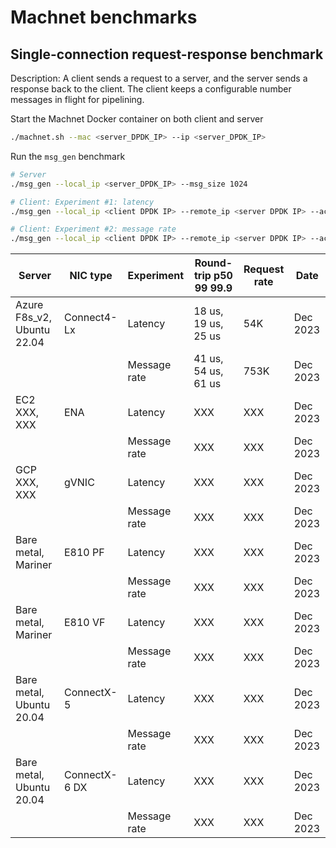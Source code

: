 # Machnet benchmarks

## Single-connection request-response benchmark

Description: A client sends a request to a server, and the server sends a
response back to the client. The client keeps a configurable number messages in
flight for pipelining.

Start the Machnet Docker container on both client and server

```bash
./machnet.sh --mac <server_DPDK_IP> --ip <server_DPDK_IP>
```

Run the `msg_gen` benchmark
```bash
# Server
./msg_gen --local_ip <server_DPDK_IP> --msg_size 1024

# Client: Experiment #1: latency
./msg_gen --local_ip <client DPDK IP> --remote_ip <server DPDK IP> --active_generator --msg_window 1 --msg_size 1024

# Client: Experiment #2: message rate
./msg_gen --local_ip <client DPDK IP> --remote_ip <server DPDK IP> --active_generator --msg_window 32 --msg_size 1024
```

| Server | NIC type | Experiment | Round-trip p50 99 99.9 | Request rate | Date |
| --- | --- | --- | --- | --- | --- |
| Azure F8s_v2, Ubuntu 22.04 |  Connect4-Lx  | Latency | 18 us, 19 us, 25 us | 54K | Dec 2023
| |  | Message rate | 41 us, 54 us, 61 us | 753K | Dec 2023
| EC2 XXX, XXX | ENA | Latency | XXX | XXX | Dec 2023
| |  | Message rate | XXX | XXX | Dec 2023
| GCP XXX, XXX | gVNIC | Latency | XXX | XXX | Dec 2023
| |  | Message rate | XXX | XXX | Dec 2023
| Bare metal, Mariner | E810 PF | Latency | XXX | XXX | Dec 2023
| |  | Message rate | XXX | XXX | Dec 2023
| Bare metal, Mariner | E810 VF | Latency | XXX | XXX | Dec 2023
| |  | Message rate | XXX | XXX | Dec 2023
| Bare metal, Ubuntu 20.04 | ConnectX-5 | Latency | XXX | XXX | Dec 2023
| |  | Message rate | XXX | XXX | Dec 2023
| Bare metal, Ubuntu 20.04 | ConnectX-6 DX | Latency | XXX | XXX | Dec 2023
| |  | Message rate | XXX | XXX | Dec 2023

